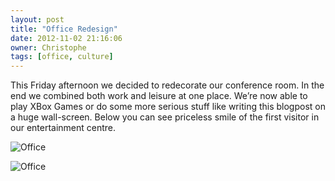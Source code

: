 ```yaml
---
layout: post
title: "Office Redesign"
date: 2012-11-02 21:16:06
owner: Christophe
tags: [office, culture]
---
```


This Friday afternoon we decided to redecorate our conference room. In the end we combined both work and leisure at one place. We’re now able to play XBox Games or do some more serious stuff like writing this blogpost on a huge wall-screen. Below you can see priceless smile of the first visitor in our entertainment centre.

![Office](/img/posts/2012/IMG_2661.jpg)

<!--more-->

![Office](/img/posts/2012/IMG_2671.jpg)

